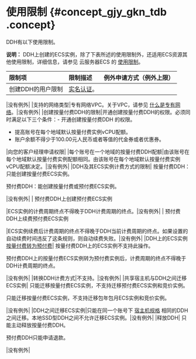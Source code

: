 # 使用限制 {#concept_gjy_gkn_tdb .concept}

DDH有以下使用限制。

**说明：** DDH上创建的ECS实例，除了下表所述的使用限制外，还适用ECS资源其他使用限制，详细信息，请参见 云服务器ECS 的 [使用限制](../../cn.zh-CN/用户指南/使用限制.md#)。

|限制项|限制描述|例外申请方式（例外上限）|
|:--|:---|:-----------|
|创建DDH的用户限制| [实名认证](https://help.aliyun.com/document_detail/37183.html)。

 |没有例外|
|支持的网络类型|专有网络VPC。关于VPC，请参见 [什么是专有网络](../../cn.zh-CN/产品简介/什么是专有网络.md#)。|没有例外|
|创建按量付费DDH的限制|开通创建按量付费DDH的权限。必须同时满足以下三个条件：-   开通创建按量付费DDH 的权限。
-   提高账号在每个地域默认按量付费实例vCPU配额。
-   账户余额不得少于100.00元人民币或者等值的代金券或者优惠券。

|向您的客户经理申请权限|
|每个账号在一个地域的按量付费DDH配额|由该账号在每个地域默认按量付费实例配额相同。由该账号在每个地域默认按量付费实例vCPU配额决定。|没有例外|
|DDH及其ECS实例计费方式的限制| 按量付费DDH：只能创建按量付费ECS实例。

 预付费DDH：能创建按量付费或预付费ECS实例。

 |没有例外|
| 预付费DDH上创建预付费ECS实例

 |ECS实例的计费周期终点不得晚于DDH计费周期的终点。|没有例外|
| 预付费DDH上续费预付费ECS实例

 |ECS实例续费后计费周期的终点不得晚于DDH当前计费周期的终点。如果设置的自动续费时间违反了这条规则，则自动续费失败。|没有例外|
|DDH上的ECS实例 [按量付费转为预付费](http://help.aliyun-inc.com/dochelp/~~49884~~)| 按量付费DDH上的ECS实例不支持此操作。

 预付费DDH上的按量付费ECS实例转为预付费实例后，计费周期的终点不得晚于DDH计费周期的终点。

 |没有例外|
|转换DDH计费方式|不支持。|没有例外|
|共享宿主机与DDH之间迁移ECS实例| 只能迁移按量付费ECS实例，不支持迁移预付费ECS实例和竞价实例。

 只能迁移按量付费ECS实例，不支持迁移包年包月ECS实例和竞价实例。

 |没有例外|
|DDH之间迁移ECS实例|只能在同一个账号下 [宿主机规格](cn.zh-CN/产品简介/宿主机规格.md#) 相同的DDH之间迁移。本地SSD型DDH之间不允许迁移ECS实例。|没有例外|
|释放DDH| 只能主动释放按量付费DDH。

 预付费DDH只能申请退款。

 |没有例外|

